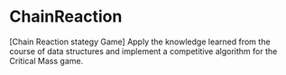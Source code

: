 # ChainReaction
[Chain Reaction stategy Game]
Apply the knowledge learned from the course of data structures and implement a competitive algorithm for the Critical Mass game.